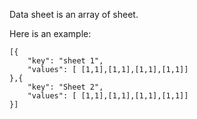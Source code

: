 Data sheet is an array of sheet. 

Here is an example:


	[{
		"key": "sheet 1",
		"values": [ [1,1],[1,1],[1,1],[1,1]]
	},{
		"key": "Sheet 2",
		"values": [ [1,1],[1,1],[1,1],[1,1]]
	}]
	